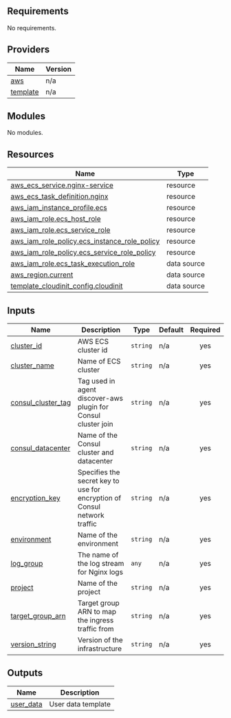 ## Requirements

No requirements.

## Providers

| Name | Version |
|------|---------|
| <a name="provider_aws"></a> [aws](#provider\_aws) | n/a |
| <a name="provider_template"></a> [template](#provider\_template) | n/a |

## Modules

No modules.

## Resources

| Name | Type |
|------|------|
| [aws_ecs_service.nginx-service](https://registry.terraform.io/providers/hashicorp/aws/latest/docs/resources/ecs_service) | resource |
| [aws_ecs_task_definition.nginx](https://registry.terraform.io/providers/hashicorp/aws/latest/docs/resources/ecs_task_definition) | resource |
| [aws_iam_instance_profile.ecs](https://registry.terraform.io/providers/hashicorp/aws/latest/docs/resources/iam_instance_profile) | resource |
| [aws_iam_role.ecs_host_role](https://registry.terraform.io/providers/hashicorp/aws/latest/docs/resources/iam_role) | resource |
| [aws_iam_role.ecs_service_role](https://registry.terraform.io/providers/hashicorp/aws/latest/docs/resources/iam_role) | resource |
| [aws_iam_role_policy.ecs_instance_role_policy](https://registry.terraform.io/providers/hashicorp/aws/latest/docs/resources/iam_role_policy) | resource |
| [aws_iam_role_policy.ecs_service_role_policy](https://registry.terraform.io/providers/hashicorp/aws/latest/docs/resources/iam_role_policy) | resource |
| [aws_iam_role.ecs_task_execution_role](https://registry.terraform.io/providers/hashicorp/aws/latest/docs/data-sources/iam_role) | data source |
| [aws_region.current](https://registry.terraform.io/providers/hashicorp/aws/latest/docs/data-sources/region) | data source |
| [template_cloudinit_config.cloudinit](https://registry.terraform.io/providers/hashicorp/template/latest/docs/data-sources/cloudinit_config) | data source |

## Inputs

| Name | Description | Type | Default | Required |
|------|-------------|------|---------|:--------:|
| <a name="input_cluster_id"></a> [cluster\_id](#input\_cluster\_id) | AWS ECS cluster id | `string` | n/a | yes |
| <a name="input_cluster_name"></a> [cluster\_name](#input\_cluster\_name) | Name of ECS cluster | `string` | n/a | yes |
| <a name="input_consul_cluster_tag"></a> [consul\_cluster\_tag](#input\_consul\_cluster\_tag) | Tag used in agent discover-aws plugin for Consul cluster join | `string` | n/a | yes |
| <a name="input_consul_datacenter"></a> [consul\_datacenter](#input\_consul\_datacenter) | Name of the Consul cluster and datacenter | `string` | n/a | yes |
| <a name="input_encryption_key"></a> [encryption\_key](#input\_encryption\_key) | Specifies the secret key to use for encryption of Consul network traffic | `string` | n/a | yes |
| <a name="input_environment"></a> [environment](#input\_environment) | Name of the environment | `string` | n/a | yes |
| <a name="input_log_group"></a> [log\_group](#input\_log\_group) | The name of the log stream for Nginx logs | `any` | n/a | yes |
| <a name="input_project"></a> [project](#input\_project) | Name of the project | `string` | n/a | yes |
| <a name="input_target_group_arn"></a> [target\_group\_arn](#input\_target\_group\_arn) | Target group ARN to map the ingress traffic from | `string` | n/a | yes |
| <a name="input_version_string"></a> [version\_string](#input\_version\_string) | Version of the infrastructure | `string` | n/a | yes |

## Outputs

| Name | Description |
|------|-------------|
| <a name="output_user_data"></a> [user\_data](#output\_user\_data) | User data template |
